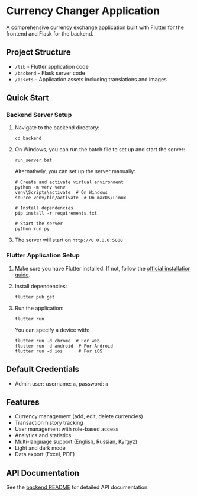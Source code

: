# Currency Changer Application

A comprehensive currency exchange application built with Flutter for the frontend and Flask for the backend.

## Project Structure

- `/lib` - Flutter application code
- `/backend` - Flask server code
- `/assets` - Application assets including translations and images

## Quick Start

### Backend Server Setup

1. Navigate to the backend directory:
   ```
   cd backend
   ```

2. On Windows, you can run the batch file to set up and start the server:
   ```
   run_server.bat
   ```

   Alternatively, you can set up the server manually:
   ```
   # Create and activate virtual environment
   python -m venv venv
   venv\Scripts\activate  # On Windows
   source venv/bin/activate  # On macOS/Linux

   # Install dependencies
   pip install -r requirements.txt

   # Start the server
   python run.py
   ```

3. The server will start on `http://0.0.0.0:5000`

### Flutter Application Setup

1. Make sure you have Flutter installed. If not, follow the [official installation guide](https://flutter.dev/docs/get-started/install).

2. Install dependencies:
   ```
   flutter pub get
   ```

3. Run the application:
   ```
   flutter run
   ```

   You can specify a device with:
   ```
   flutter run -d chrome  # For web
   flutter run -d android  # For Android
   flutter run -d ios      # For iOS
   ```

## Default Credentials

- Admin user: username: `a`, password: `a`

## Features

- Currency management (add, edit, delete currencies)
- Transaction history tracking
- User management with role-based access
- Analytics and statistics
- Multi-language support (English, Russian, Kyrgyz)
- Light and dark mode
- Data export (Excel, PDF)

## API Documentation

See the [backend README](backend/README.md) for detailed API documentation.
